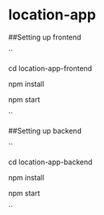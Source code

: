 # location-app

##Setting up frontend

``

cd location-app-frontend

npm install

npm start

``

##Setting up backend

``

cd location-app-backend

npm install

npm start

``


